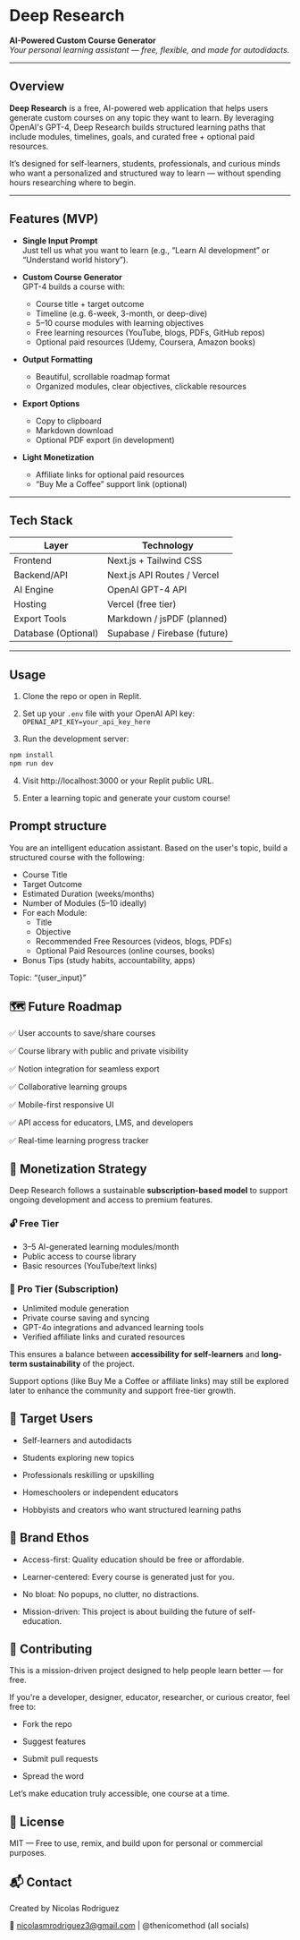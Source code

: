 
# Deep Research  
**AI-Powered Custom Course Generator**  
*Your personal learning assistant — free, flexible, and made for autodidacts.*

---

## Overview

**Deep Research** is a free, AI-powered web application that helps users generate custom courses on any topic they want to learn. By leveraging OpenAI's GPT-4, Deep Research builds structured learning paths that include modules, timelines, goals, and curated free + optional paid resources.

It’s designed for self-learners, students, professionals, and curious minds who want a personalized and structured way to learn — without spending hours researching where to begin.

---

## Features (MVP)

- **Single Input Prompt**  
  Just tell us what you want to learn (e.g., “Learn AI development” or “Understand world history”).

- **Custom Course Generator**  
  GPT-4 builds a course with:
  - Course title + target outcome  
  - Timeline (e.g. 6-week, 3-month, or deep-dive)  
  - 5–10 course modules with learning objectives  
  - Free learning resources (YouTube, blogs, PDFs, GitHub repos)  
  - Optional paid resources (Udemy, Coursera, Amazon books)

- **Output Formatting**  
  - Beautiful, scrollable roadmap format  
  - Organized modules, clear objectives, clickable resources

- **Export Options**  
  - Copy to clipboard  
  - Markdown download  
  - Optional PDF export (in development)

- **Light Monetization**  
  - Affiliate links for optional paid resources  
  - “Buy Me a Coffee” support link (optional)

---

## Tech Stack

| Layer         | Technology                       |
|---------------|----------------------------------|
| Frontend      | Next.js + Tailwind CSS           |
| Backend/API   | Next.js API Routes / Vercel      |
| AI Engine     | OpenAI GPT-4 API                 |
| Hosting       | Vercel (free tier)               |
| Export Tools  | Markdown / jsPDF (planned)       |
| Database (Optional) | Supabase / Firebase (future) |

---

## Usage

1. Clone the repo or open in Replit.
2. Set up your `.env` file with your OpenAI API key:
``OPENAI_API_KEY=your_api_key_here``

3. Run the development server:
```bash
npm install
npm run dev
```
4. Visit http://localhost:3000 or your Replit public URL.

5. Enter a learning topic and generate your custom course!

## Prompt structure
You are an intelligent education assistant. Based on the user's topic, build a structured course with the following:

- Course Title
- Target Outcome
- Estimated Duration (weeks/months)
- Number of Modules (5–10 ideally)
- For each Module:
   - Title
   - Objective
   - Recommended Free Resources (videos, blogs, PDFs)
   - Optional Paid Resources (online courses, books)
- Bonus Tips (study habits, accountability, apps)

Topic: “{user_input}”

## 🗺️ Future Roadmap
✅ User accounts to save/share courses

✅ Course library with public and private visibility

✅ Notion integration for seamless export

✅ Collaborative learning groups

✅ Mobile-first responsive UI

✅ API access for educators, LMS, and developers

✅ Real-time learning progress tracker

## 💸 Monetization Strategy

Deep Research follows a sustainable **subscription-based model** to support ongoing development and access to premium features.

### 🔓 Free Tier
- 3–5 AI-generated learning modules/month
- Public access to course library
- Basic resources (YouTube/text links)

### 💎 Pro Tier (Subscription)
- Unlimited module generation
- Private course saving and syncing
- GPT-4o integrations and advanced learning tools
- Verified affiliate links and curated resources

This ensures a balance between **accessibility for self-learners** and **long-term sustainability** of the project.

Support options (like Buy Me a Coffee or affiliate links) may still be explored later to enhance the community and support free-tier growth.


## 🎯 Target Users
- Self-learners and autodidacts

- Students exploring new topics

- Professionals reskilling or upskilling

- Homeschoolers or independent educators

- Hobbyists and creators who want structured learning paths

## 🌱 Brand Ethos
- Access-first: Quality education should be free or affordable.

- Learner-centered: Every course is generated just for you.

- No bloat: No popups, no clutter, no distractions.

- Mission-driven: This project is about building the future of self-education.

## 🤝 Contributing
This is a mission-driven project designed to help people learn better — for free.

If you're a developer, designer, educator, researcher, or curious creator, feel free to:

- Fork the repo

- Suggest features

- Submit pull requests

- Spread the word

Let’s make education truly accessible, one course at a time.

## 📄 License
MIT — Free to use, remix, and build upon for personal or commercial purposes.

## 📬 Contact
Created by Nicolas Rodriguez

📧 nicolasmrodriguez3@gmail.com | @thenicomethod (all socials)
